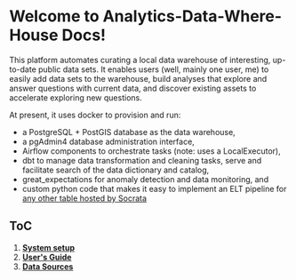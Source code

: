 # Welcome to Analytics-Data-Where-House Docs!

This platform automates curating a local data warehouse of interesting, up-to-date public data sets. It enables users (well, mainly one user, me) to easily add data sets to the warehouse, build analyses that explore and answer questions with current data, and discover existing assets to accelerate exploring new questions.

At present, it uses docker to provision and run:

* a PostgreSQL + PostGIS database as the data warehouse,
* a pgAdmin4 database administration interface,
* Airflow components to orchestrate tasks (note: uses a LocalExecutor),
* dbt to manage data transformation and cleaning tasks, serve and facilitate search of the data dictionary and catalog, 
* great_expectations for anomaly detection and data monitoring, and
* custom python code that makes it easy to implement an ELT pipeline for [any other table hosted by Socrata](http://www.opendatanetwork.com/)


## ToC

1. [**System setup**](setup/getting_started.md)
2. [**User's Guide**](user_guide/index.md)
3. [**Data Sources**](data_sources/socrata.md)

